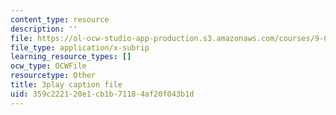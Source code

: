 ```yaml
---
content_type: resource
description: ''
file: https://ol-ocw-studio-app-production.s3.amazonaws.com/courses/9-00-introduction-to-psychology-fall-2004/359c222120e1cb1b71184af20f043b1d_10500.srt
file_type: application/x-subrip
learning_resource_types: []
ocw_type: OCWFile
resourcetype: Other
title: 3play caption file
uid: 359c2221-20e1-cb1b-7118-4af20f043b1d
---
```

